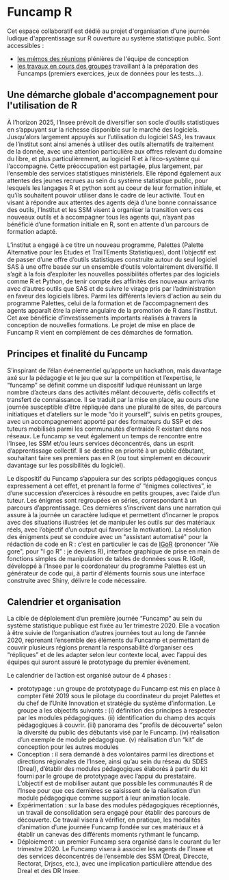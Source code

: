 # Funcamp R

Cet espace collaboratif est dédié au projet d'organisation d'une journée ludique d'apprentissage sur R ouverture au système statistique public. Sont accessibles :
+ [les mémos des réunions](../mémos/) plénières de l'équipe de conception 
+ [les travaux en cours des groupes](../groupe-conception/) travaillant à la préparation des Funcamps (premiers exercices, jeux de données pour les tests...).

## Une démarche globale d'accompagnement pour l'utilisation de R

À l’horizon 2025, l’Insee prévoit de diversifier son socle d’outils statistiques en s’appuyant sur la richesse disponible sur le marché des logiciels. Jusqu’alors largement appuyés sur l’utilisation du logiciel SAS, les travaux de l’institut sont ainsi amenés à utiliser des outils alternatifs de traitement de la donnée, avec une attention particulière aux offres relevant du domaine du libre, et plus particulièrement, au logiciel R et à l’éco-système qui l’accompagne. Cette préoccupation est partagée, plus largement, par l’ensemble des services statistiques ministériels. Elle répond également aux attentes des jeunes recrues au sein du système statistique public, pour lesquels les langages R et python sont au coeur de leur formation initiale, et qu’ils souhaitent pouvoir utiliser dans le cadre de leur activité. Tout en visant à répondre aux attentes des agents déjà d’une bonne connaissance des outils, l’Institut et les SSM visent à organiser la transition vers ces nouveaux outils et à accompagner tous les agents qui, n’ayant pas bénéficié d’une formation initiale en R, sont en attente d’un parcours de formation adapté.

L’institut a engagé à ce titre un nouveau programme, Palettes (Palette Alternative pour les Etudes et TraiTEments Statistiques), dont l’objectif est de passer d’une offre d’outils statistiques construite autour du seul logiciel SAS à une offre basée sur un ensemble d’outils volontairement diversifié. Il s’agit à la fois d’exploiter les nouvelles possibilités offertes par des logiciels comme R et Python, de tenir compte des affinités des nouveaux arrivants avec d’autres outils que SAS et de suivre le virage pris par l’administration en faveur des logiciels libres. Parmi les différents leviers d'action au sein du programme Palettes, celui de la formation et de l’accompagnement des agents apparaît être la pierre angulaire de la promotion de R dans l’institut. Cet axe bénéficie d’investissements importants réalisés à travers la conception de nouvelles formations. Le projet de mise en place de Funcamp R vient en complément de ces démarches de formation.

## Principes et finalité du Funcamp 

S’inspirant de l’élan événementiel qu’apporte un hackathon, mais davantage axé sur la pédagogie et le jeu que sur la compétition et l’expertise, le “funcamp” se définit comme un dispositif ludique réunissant un large nombre d’acteurs dans des activités mêlant découverte, défis collectifs et transfert de connaissance. Il se traduit par la mise en place, au cours d’une journée susceptible d’être répliquée dans une pluralité de sites, de parcours initiatiques et d’ateliers sur le mode “do it yourself”, suivis en petits groupes, avec un accompagnement apporté par des formateurs du SSP et des tuteurs mobilisés parmi les communautés d’entraide R existant dans nos réseaux. Le funcamp se veut également un temps de rencontre entre l’Insee, les SSM et/ou leurs services déconcentrés, dans un esprit d’apprentissage collectif. Il se destine en priorité à un public débutant, souhaitant faire ses premiers pas en R (ou tout simplement en découvrir davantage sur les possibilités du logiciel).

Le dispositif du Funcamp s’appuiera sur des scripts pédagogiques conçus expressement à cet effet, et prenant la forme d’ “énigmes collectives”, ie d’une succession d’exercices à résoudre en petits groupes, avec l’aide d’un tuteur. Les énigmes sont regroupées en séries, correspondant à un parcours d’apprentissage. Ces dernières s’inscrivent dans une narration qui assure à la journée un caractère ludique et permettent d’incarner le propos avec des situations illustrées (et de manipuler les outils sur des matériaux réels, avec l’objectif d’un output qui favorise la motivation). La résolution des énigments peut se conduire avec un "assistant automatisé" pour la rédaction de code en R : c'est en particulier le cas de [IGoR](https://github.com/jllipatz/IGoR) (prononcer "Aïe gore", pour "I go R" : je deviens R), interface graphique de prise en main de fonctions simples de manipulation de tables de données sous R. IGoR, développé à l'Insee par le coordonateur du programme Palettes est un générateur de code qui, à partir d'éléments fournis sous une interface construite avec Shiny, délivre le code nécessaire.

## Calendrier et organisation

La cible de déploiement d’un première journée “Funcamp” au sein du système statistique publique est fixée au 1er trimestre 2020. Elle a vocation à être suivie de l’organisation d’autres journées tout au long de l’année 2020, reprenant l’ensemble des éléments du Funcamp et permettant de couvrir plusieurs régions prenant la responsabilité d’organiser ces “répliques” et de les adapter selon leur contexte local, avec l’appui des équipes qui auront assuré le prototypage du premier évènement.

Le calendrier de l’action est organisé autour de 4 phases :
+ prototypage :  un groupe de prototypage du Funcamp est mis en place à compter l’été 2019 sous le pilotage du coordinateur du projet Palettes et du chef de l’Unité Innovation et stratégie du système d’information. Le groupe a les objectifs suivants : (i) définition des principes à respecter par les modules pédagogiques. (ii) identification du champ des acquis pédagogiques à couvrir. (iii) panorama des “profils de découverte” selon la diversité du public des débutants visé par le Funcamp. (iv) réalisation d’un exemple de module pédagogique. (v) réalisation d’un “kit” de conception pour les autres modules
+ Conception : il sera demandé à des volontaires parmi les directions et directions régionales de l’Insee, ainsi qu’au sein du réseau du SDES (Dreal), d’établir des modules pédagogiques élaborés à partir du kit fourni par le groupe de prototypage avec l’appui du prestataire. L’objectif est de mobiliser autant que possible les communautés R de l’Insee pour que ces dernières se saisissent de la réalisation d’un module pédagogique comme support à leur animation locale. 
+ Expérimentation : sur la base des modules pédagogiques réceptionnés, un travail de consolidation sera engagé pour établir des parcours de découverte. Ce travail visera à vérifier, en pratique, les modalités d’animation d’une journée Funcamp fondée sur ces matériaux et à établir un canevas des différents moments rythmant le funcamp. 
+ Déploiement : un premier Funcamp sera organisé dans le courant du 1er trimestre 2020. Le Funcamp visera à associer les agents de l’Insee et des services déconcentrés de l’ensemble des SSM (Dreal, Direccte, Rectorat, Drjscs, etc.), avec une implication particulière attendue des Dreal et des DR Insee. 
